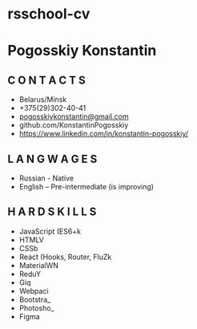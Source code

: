# rsschool-cv

# Pogosskiy Konstantin
## C O N T A C T S
* Belarus/Minsk
* +375(29)302-40-41
* pogosskiykonstantin@gmail.com
* github.com/KonstantinPogosskiy
* https://www.linkedin.com/in/konstantin-pogosskiy/
## L A N G W A G E S
* Russian - Native
* English – Pre-intermediate (is improving)
## H A R D S K I L L S
- JavaScript (ES6+k
- HTMLV
- CSSb
- React (Hooks, Router, FluZk
- MaterialWN
- ReduY
- Giq
- Webpaci
- Bootstra_
- Photosho_
- Figma

